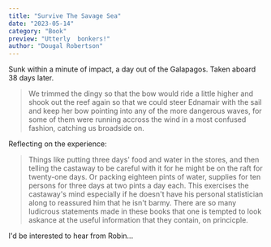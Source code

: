 ```yaml
---
title: "Survive The Savage Sea"
date: "2023-05-14"
category: "Book"
preview: "Utterly  bonkers!"
author: "Dougal Robertson"
---
```


Sunk within a minute of impact, a day out of the Galapagos. Taken aboard 38 days later.

> We trimmed the dingy so that the bow would ride a little higher and shook out the reef again so that we could steer Ednamair with the sail and keep her bow pointing into any of the more dangerous waves, for some of them were running accross the wind in a most confused fashion, catching us broadside on.

Reflecting on the experience:

> Things like putting three days' food and water in the stores, and then telling the castaway to be careful with it for he might be on the raft for twenty-one days. Or packing eighteen pints of water, supplies for ten persons for three days at two pints a day each. This exercises the castaway's mind especially if he doesn't have his personal statistician along to reassured him that he isn't barmy. There are so many ludicrous statements made in these books that one is tempted to look askance at the useful information that they contain, on princicple.

I'd be interested to hear from Robin...
